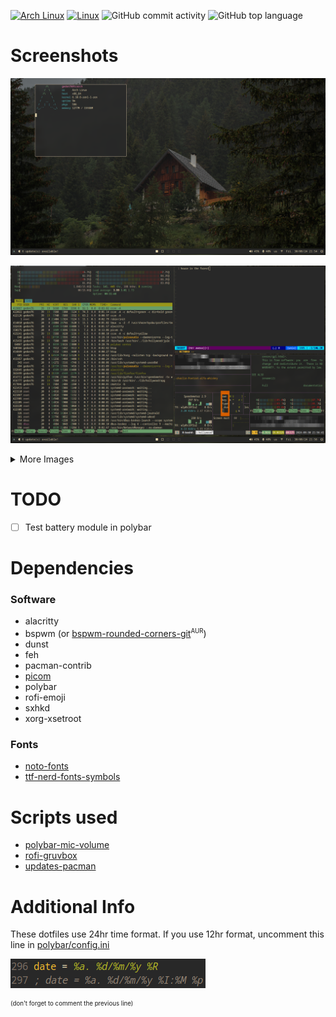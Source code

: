 [![Arch Linux](https://img.shields.io/badge/Arch%20Linux-white?style=flat&logo=archlinux&logoColor=1793d1)](https://www.archlinux.org/)
[![Linux](https://img.shields.io/badge/Linux-%23.svg?logo=linux&color=FCC624&logoColor=black)](https://www.linux.org/)
![GitHub commit activity](https://img.shields.io/github/commit-activity/m/gedon76/dotfiles)
![GitHub top language](https://img.shields.io/github/languages/top/gedon76/dotfiles)


# Screenshots

![cool image](/images/screenshot.png?raw=true "How it should look")

![another cool image](/images/unixporn.png?raw=true "Busy")

<details>
<summary>More Images</summary>

![rofi](/images/rofi.png?raw=true "Rofi")

![browsing](/images/browsing.png?raw=true "Firefox (not included)")

![coding](/images/coding.png?raw=true "VS Code (not included)")
</details>

# TODO
- [ ] Test battery module in polybar

# Dependencies
### Software
- alacritty
- bspwm (or [bspwm-rounded-corners-git](https://aur.archlinux.org/packages/bspwm-rounded-corners-git)<sup><small>AUR</small></sup>)
- dunst
- feh
- pacman-contrib
- [picom](https://github.com/fdev31/picom)
- polybar
- rofi-emoji
- sxhkd
- xorg-xsetroot

### Fonts
- [noto-fonts](https://fonts.google.com/noto/fonts/)
- [ttf-nerd-fonts-symbols](https://www.nerdfonts.com/)

# Scripts used
- [polybar-mic-volume](https://github.com/MarcDonald/polybar-mic-volume)
- [rofi-gruvbox](https://github.com/hiimsergey/rofi-gruvbox-material)
- [updates-pacman](https://github.com/polybar/polybar-scripts/tree/master/polybar-scripts/updates-pacman)

# Additional Info
These dotfiles use 24hr time format. If you use 12hr format, uncomment this line in [polybar/config.ini](/.config/polybar/config.ini)

![this line](/images/12hrclock.png?raw=true "This line")

<sup><small>(don't forget to comment the previous line)</small></sup>
